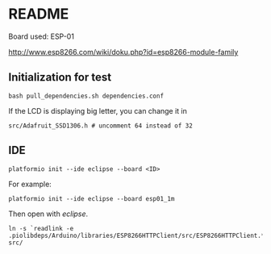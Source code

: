 # README

Board used: ESP-01

http://www.esp8266.com/wiki/doku.php?id=esp8266-module-family

## Initialization for test

```
bash pull_dependencies.sh dependencies.conf
```

If the LCD is displaying big letter, you can change it in

```
src/Adafruit_SSD1306.h # uncomment 64 instead of 32
```

## IDE

```
platformio init --ide eclipse --board <ID>
```

For example: 

```
platformio init --ide eclipse --board esp01_1m
```

Then open with _eclipse_.

```
ln -s `readlink -e .piolibdeps/Arduino/libraries/ESP8266HTTPClient/src/ESP8266HTTPClient.*` src/
```
